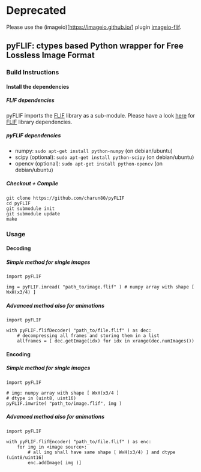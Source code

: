 [_metadata_:redirect]:- "https://codeberg.org/monilophyta/imageio-flif"

# Deprecated

Please use the (imageio)[https://imageio.github.io/] plugin [imageio-flif](https://codeberg.org/monilophyta/imageio-flif).

## pyFLIF: ctypes based Python wrapper for Free Lossless Image Format

### Build Instructions

#### Install the dependencies

##### FLIF dependencies

pyFLIF imports the [FLIF](https://github.com/FLIF-hub/FLIF) library as a sub-module. Please have a look [here](https://github.com/FLIF-hub/FLIF#install-the-dependencies) for [FLIF](https://github.com/FLIF-hub/FLIF) library dependencies.

##### pyFLIF dependencies

 - numpy: `sudo apt-get install python-numpy` (on debian/ubuntu)
 - scipy (optional): `sudo apt-get install python-scipy` (on debian/ubuntu)
 - opencv (optional): `sudo apt-get install python-opencv` (on debian/ubuntu)

##### Checkout + Compile

    git clone https://github.com/charun80/pyFLIF
    cd pyFLIF
    git submodule init
    git submodule update
    make

### Usage

#### Decoding

##### Simple method for single images

    import pyFLIF
    
    img = pyFLIF.imread( "path_to/image.flif" ) # numpy array with shape [ WxH(x3/4) ]

##### Advanced method also for animations


    import pyFLIF
    
    with pyFLIF.flifDecoder( "path_to/file.flif" ) as dec:
	    # decompressing all frames and storing them in a list
	    allframes = [ dec.getImage(idx) for idx in xrange(dec.numImages())
#### Encoding

##### Simple method for single images

    import pyFLIF
    
    # img: numpy array with shape [ WxH(x3/4 ]
    # dtype in (uint8, uint16)
    pyFLIF.imwrite( "path_to/image.flif", img ) 

##### Advanced method also for animations

    import pyFLIF
    
    with pyFLIF.flifEncoder( "path_to/file.flif" ) as enc:
	    for img in <image source>:
		    # all img shall have same shape [ WxH(x3/4) ] and dtype (uint8/uint16)
		    enc.addImage( img )]

